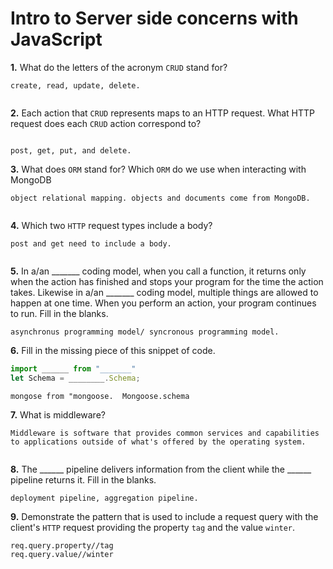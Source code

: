 # Intro to Server side concerns with JavaScript

**1.** What do the letters of the acronym `CRUD` stand for?
<!-- enter you answer in the space below -->
```
create, read, update, delete.


```
**2.** Each action that `CRUD` represents maps to an HTTP request. What HTTP request does each `CRUD` action correspond to?
<!-- enter you answer in the space below -->
```

post, get, put, and delete.

```
**3.** What does `ORM` stand for? Which `ORM` do we use when interacting with MongoDB
<!-- enter you answer in the space below -->
```
object relational mapping. objects and documents come from MongoDB.


```
**4.** Which two `HTTP` request types include a body?
<!-- enter you answer in the space below -->
```
post and get need to include a body.


```
**5.** In a/an _______ coding model, when you call a function, it returns only when the action has finished and stops your program for the time the action takes. Likewise in a/an _______ coding model, multiple things are allowed to happen at one time. When you perform an action, your program continues to run.  Fill in the blanks.
<!-- enter you answer in the space below -->
```
asynchronus programming model/ syncronous programming model.

```

**6.** Fill in the missing piece of this snippet of code.
```js
import ______ from "_______"
let Schema = ________.Schema;
```
<!-- enter you answer in the space below -->
```
mongose from "mongoose.  Mongoose.schema

```
**7.** What is middleware?
<!-- enter you answer in the space below -->
```
Middleware is software that provides common services and capabilities to applications outside of what's offered by the operating system.


```
**8.** The ______ pipeline delivers information from the client while the ______ pipeline returns it. Fill in the blanks. 
<!-- enter you answer in the space below -->
```
deployment pipeline, aggregation pipeline.

```
**9.** 
Demonstrate the pattern that is used to include a request query with the client's `HTTP` request providing the property `tag` and the value `winter`.
<!-- enter you answer in the space below -->
```
req.query.property//tag
req.query.value//winter


```